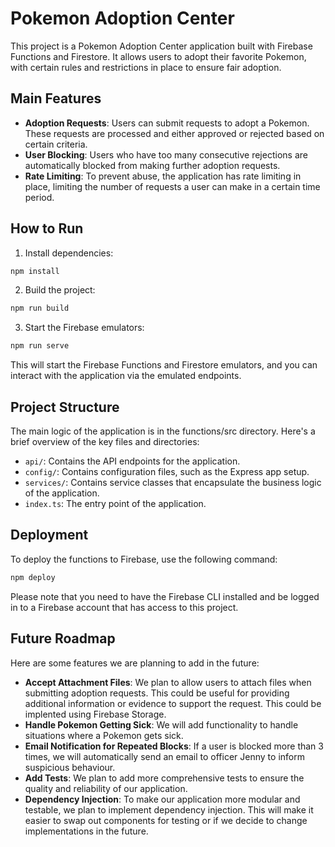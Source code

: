 # Pokemon Adoption Center

This project is a Pokemon Adoption Center application built with Firebase Functions and Firestore. It allows users to adopt their favorite Pokemon, with certain rules and restrictions in place to ensure fair adoption.

## Main Features

- **Adoption Requests**: Users can submit requests to adopt a Pokemon. These requests are processed and either approved or rejected based on certain criteria.
- **User Blocking**: Users who have too many consecutive rejections are automatically blocked from making further adoption requests.
- **Rate Limiting**: To prevent abuse, the application has rate limiting in place, limiting the number of requests a user can make in a certain time period.

## How to Run

1. Install dependencies:

```bash
npm install
```

2. Build the project:

```bash
npm run build
```

3. Start the Firebase emulators:

```bash
npm run serve
```

This will start the Firebase Functions and Firestore emulators, and you can interact with the application via the emulated endpoints.

## Project Structure

The main logic of the application is in the functions/src directory. Here's a brief overview of the key files and directories:

- `api/`: Contains the API endpoints for the application.
- `config/`: Contains configuration files, such as the Express app setup.
- `services/`: Contains service classes that encapsulate the business logic of the application.
- `index.ts`: The entry point of the application.

## Deployment

To deploy the functions to Firebase, use the following command:

```bash
npm deploy
```

Please note that you need to have the Firebase CLI installed and be logged in to a Firebase account that has access to this project.

## Future Roadmap

Here are some features we are planning to add in the future:

- **Accept Attachment Files**: We plan to allow users to attach files when submitting adoption requests. This could be useful for providing additional information or evidence to support the request. This could be implented using Firebase Storage.
- **Handle Pokemon Getting Sick**: We will add functionality to handle situations where a Pokemon gets sick.
- **Email Notification for Repeated Blocks**: If a user is blocked more than 3 times, we will automatically send an email to officer Jenny to inform suspicious behaviour.
- **Add Tests**: We plan to add more comprehensive tests to ensure the quality and reliability of our application.
- **Dependency Injection**: To make our application more modular and testable, we plan to implement dependency injection. This will make it easier to swap out components for testing or if we decide to change implementations in the future.
